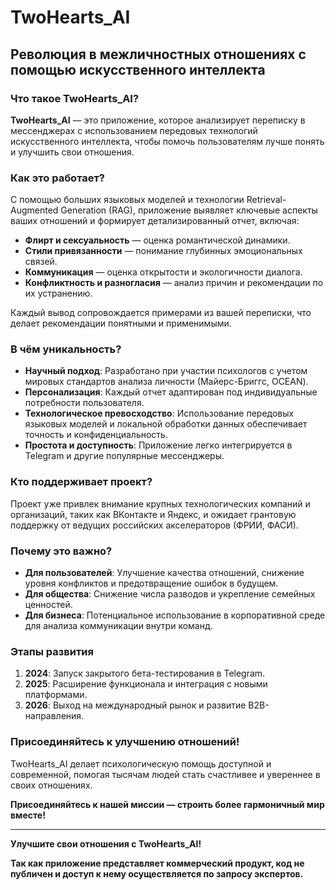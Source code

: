 # TwoHearts_AI

## Революция в межличностных отношениях с помощью искусственного интеллекта

### Что такое TwoHearts_AI?

**TwoHearts_AI** — это приложение, которое анализирует переписку в мессенджерах с использованием передовых технологий искусственного интеллекта, чтобы помочь пользователям лучше понять и улучшить свои отношения.

### Как это работает?

С помощью больших языковых моделей и технологии Retrieval-Augmented Generation (RAG), приложение выявляет ключевые аспекты ваших отношений и формирует детализированный отчет, включая:

- **Флирт и сексуальность** — оценка романтической динамики.
- **Стили привязанности** — понимание глубинных эмоциональных связей.
- **Коммуникация** — оценка открытости и экологичности диалога.
- **Конфликтность и разногласия** — анализ причин и рекомендации по их устранению.

Каждый вывод сопровождается примерами из вашей переписки, что делает рекомендации понятными и применимыми.

### В чём уникальность?

- **Научный подход**: Разработано при участии психологов с учетом мировых стандартов анализа личности (Майерс-Бриггс, OCEAN).
- **Персонализация**: Каждый отчет адаптирован под индивидуальные потребности пользователя.
- **Технологическое превосходство**: Использование передовых языковых моделей и локальной обработки данных обеспечивает точность и конфиденциальность.
- **Простота и доступность**: Приложение легко интегрируется в Telegram и другие популярные мессенджеры.

### Кто поддерживает проект?

Проект уже привлек внимание крупных технологических компаний и организаций, таких как ВКонтакте и Яндекс, и ожидает грантовую поддержку от ведущих российских акселераторов (ФРИИ, ФАСИ). 

### Почему это важно?

- **Для пользователей**: Улучшение качества отношений, снижение уровня конфликтов и предотвращение ошибок в будущем.
- **Для общества**: Снижение числа разводов и укрепление семейных ценностей.
- **Для бизнеса**: Потенциальное использование в корпоративной среде для анализа коммуникации внутри команд.

### Этапы развития

1. **2024**: Запуск закрытого бета-тестирования в Telegram.
2. **2025**: Расширение функционала и интеграция с новыми платформами.
3. **2026**: Выход на международный рынок и развитие B2B-направления.

### Присоединяйтесь к улучшению отношений!

TwoHearts_AI делает психологическую помощь доступной и современной, помогая тысячам людей стать счастливее и увереннее в своих отношениях.

**Присоединяйтесь к нашей миссии — строить более гармоничный мир вместе!**

---

**Улучшите свои отношения с TwoHearts_AI!**

**Так как приложение представляет коммерческий продукт, код не публичен и доступ к нему осуществляется по запросу экспертов.**
